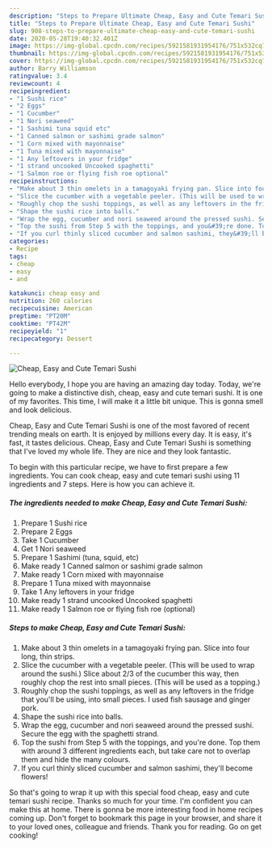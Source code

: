 ```yaml
---
description: "Steps to Prepare Ultimate Cheap, Easy and Cute Temari Sushi"
title: "Steps to Prepare Ultimate Cheap, Easy and Cute Temari Sushi"
slug: 908-steps-to-prepare-ultimate-cheap-easy-and-cute-temari-sushi
date: 2020-05-28T19:40:32.401Z
image: https://img-global.cpcdn.com/recipes/5921581931954176/751x532cq70/cheap-easy-and-cute-temari-sushi-recipe-main-photo.jpg
thumbnail: https://img-global.cpcdn.com/recipes/5921581931954176/751x532cq70/cheap-easy-and-cute-temari-sushi-recipe-main-photo.jpg
cover: https://img-global.cpcdn.com/recipes/5921581931954176/751x532cq70/cheap-easy-and-cute-temari-sushi-recipe-main-photo.jpg
author: Barry Williamson
ratingvalue: 3.4
reviewcount: 4
recipeingredient:
- "1 Sushi rice"
- "2 Eggs"
- "1 Cucumber"
- "1 Nori seaweed"
- "1 Sashimi tuna squid etc"
- "1 Canned salmon or sashimi grade salmon"
- "1 Corn mixed with mayonnaise"
- "1 Tuna mixed with mayonnaise"
- "1 Any leftovers in your fridge"
- "1 strand uncooked Uncooked spaghetti"
- "1 Salmon roe or flying fish roe optional"
recipeinstructions:
- "Make about 3 thin omelets in a tamagoyaki frying pan. Slice into four long, thin strips."
- "Slice the cucumber with a vegetable peeler. (This will be used to wrap around the sushi.) Slice about 2/3 of the cucumber this way, then roughly chop the rest into small pieces. (This will be used as a topping.)"
- "Roughly chop the sushi toppings, as well as any leftovers in the fridge that you&#39;ll be using, into small pieces. I used fish sausage and ginger pork."
- "Shape the sushi rice into balls."
- "Wrap the egg, cucumber and nori seaweed around the pressed sushi. Secure the egg with the spaghetti strand."
- "Top the sushi from Step 5 with the toppings, and you&#39;re done. Top them with around 3 different ingredients each, but take care not to overlap them and hide the many colours."
- "If you curl thinly sliced cucumber and salmon sashimi, they&#39;ll become flowers!"
categories:
- Recipe
tags:
- cheap
- easy
- and

katakunci: cheap easy and 
nutrition: 260 calories
recipecuisine: American
preptime: "PT20M"
cooktime: "PT42M"
recipeyield: "1"
recipecategory: Dessert

---
```



![Cheap, Easy and Cute Temari Sushi](https://img-global.cpcdn.com/recipes/5921581931954176/751x532cq70/cheap-easy-and-cute-temari-sushi-recipe-main-photo.jpg)

Hello everybody, I hope you are having an amazing day today. Today, we're going to make a distinctive dish, cheap, easy and cute temari sushi. It is one of my favorites. This time, I will make it a little bit unique. This is gonna smell and look delicious.

Cheap, Easy and Cute Temari Sushi is one of the most favored of recent trending meals on earth. It is enjoyed by millions every day. It is easy, it's fast, it tastes delicious. Cheap, Easy and Cute Temari Sushi is something that I've loved my whole life. They are nice and they look fantastic.




To begin with this particular recipe, we have to first prepare a few ingredients. You can cook cheap, easy and cute temari sushi using 11 ingredients and 7 steps. Here is how you can achieve it.

<!--inarticleads1-->

##### The ingredients needed to make Cheap, Easy and Cute Temari Sushi:

1. Prepare 1 Sushi rice
1. Prepare 2 Eggs
1. Take 1 Cucumber
1. Get 1 Nori seaweed
1. Prepare 1 Sashimi (tuna, squid, etc)
1. Make ready 1 Canned salmon or sashimi grade salmon
1. Make ready 1 Corn mixed with mayonnaise
1. Prepare 1 Tuna mixed with mayonnaise
1. Take 1 Any leftovers in your fridge
1. Make ready 1 strand uncooked Uncooked spaghetti
1. Make ready 1 Salmon roe or flying fish roe (optional)




<!--inarticleads2-->

##### Steps to make Cheap, Easy and Cute Temari Sushi:

1. Make about 3 thin omelets in a tamagoyaki frying pan. Slice into four long, thin strips.
1. Slice the cucumber with a vegetable peeler. (This will be used to wrap around the sushi.) Slice about 2/3 of the cucumber this way, then roughly chop the rest into small pieces. (This will be used as a topping.)
1. Roughly chop the sushi toppings, as well as any leftovers in the fridge that you&#39;ll be using, into small pieces. I used fish sausage and ginger pork.
1. Shape the sushi rice into balls.
1. Wrap the egg, cucumber and nori seaweed around the pressed sushi. Secure the egg with the spaghetti strand.
1. Top the sushi from Step 5 with the toppings, and you&#39;re done. Top them with around 3 different ingredients each, but take care not to overlap them and hide the many colours.
1. If you curl thinly sliced cucumber and salmon sashimi, they&#39;ll become flowers!




So that's going to wrap it up with this special food cheap, easy and cute temari sushi recipe. Thanks so much for your time. I'm confident you can make this at home. There is gonna be more interesting food in home recipes coming up. Don't forget to bookmark this page in your browser, and share it to your loved ones, colleague and friends. Thank you for reading. Go on get cooking!
